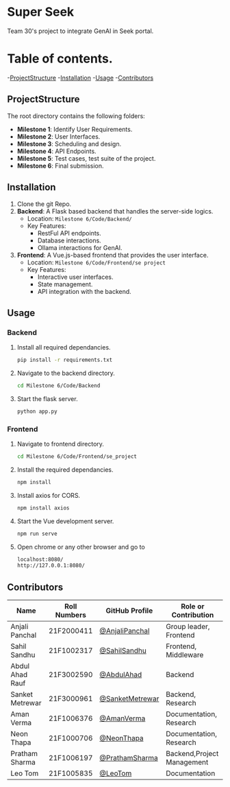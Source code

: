 # Super Seek

Team 30's project to integrate GenAI in Seek portal.

# Table of contents.

-[ProjectStructure](#projectStructure)
-[Installation](#installation)
-[Usage](#usage)
-[Contributors](#contributors)

## ProjectStructure

The root directory contains the following folders:

- **Milestone 1**: Identify User Requirements.
- **Milestone 2**: User Interfaces.
- **Milestone 3**: Scheduling and design.
- **Milestone 4**: API Endpoints.
- **Milestone 5**: Test cases, test suite of the project.
- **Milestone 6**: Final submission.

## Installation

1. Clone the git Repo.
2. **Backend**: A Flask based backend that handles the server-side logics.
    - Location: `Milestone 6/Code/Backend/`
    - Key Features: 
        - RestFul API endpoints.
        - Database interactions.
        - Ollama interactions for GenAI.
3. **Frontend**: A Vue.js-based frontend that provides the user interface.
    - Location: `Milestone 6/Code/Frontend/se project`
    - Key Features:
        - Interactive user interfaces.
        - State management.
        - API integration with the backend.

## Usage

### Backend

1. Install all required dependancies.
    ```bash
    pip install -r requirements.txt
2. Navigate to the backend directory.
    ```bash
    cd Milestone 6/Code/Backend
3. Start the flask server.
    ```bash
    python app.py

### Frontend
1. Navigate to frontend directory.
    ```bash
    cd Milestone 6/Code/Frontend/se_project
2. Install the required dependancies.
    ```bash
    npm install
3. Install axios for CORS.
    ```bash
    npm install axios
4. Start the Vue development server.
    ```bash
    npm run serve

5. Open chrome or any other browser and go to
    ```bash
    localhost:8080/
    http://127.0.0.1:8080/

## Contributors

| Name              | Roll Numbers | GitHub Profile                                   | Role or Contribution      |
|-------------------|--------------|--------------------------------------------------|---------------------------|
| Anjali Panchal    | 21F2000411   | [@AnjaliPanchal](https://github.com/anjali088)   | Group leader, Frontend    |
| Sahil Sandhu      | 21F1002317   | [@SahilSandhu](https://github.com/Sandhu16117)   | Frontend, Middleware      |
| Abdul Ahad Rauf   | 21F3002590   | [@AbdulAhad](https://github.com/AbdulAhadRauf)   | Backend                   |
| Sanket Metrewar   | 21F3000961   | [@SanketMetrewar](https://github.com/SanketM05)  | Backend, Research         |
| Aman Verma        | 21F1006376   | [@AmanVerma](https://github.com/amanverma6376)   | Documentation, Research   |
| Neon Thapa        | 21F1000706   | [@NeonThapa](https://github.com/NeonThapa)       | Documentation, Research   |
| Pratham Sharma    | 21F1006197   | [@PrathamSharma](https://github.com/pratham1-s)  | Backend,Project Management|
| Leo Tom           | 21F1005835   | [@LeoTom](https://github.com/select-case)        | Documentation             |


